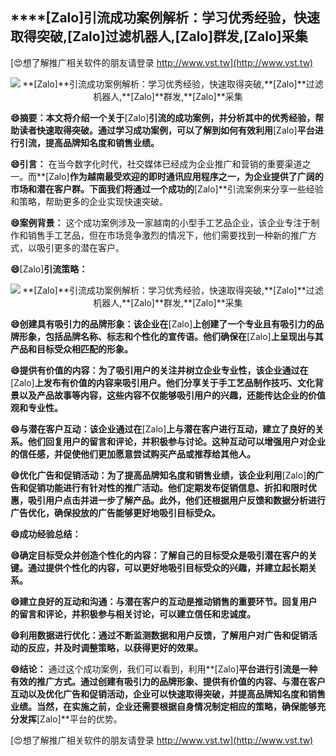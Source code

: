 ## ****[Zalo]**引流成功案例解析：学习优秀经验，快速取得突破,**[Zalo]**过滤机器人,**[Zalo]**群发,**[Zalo]**采集**

[😍想了解推广相关软件的朋友请登录 http://www.vst.tw](http://www.vst.tw)

 <center><img src="https://vst.tw/MP4/tuiguang/png/3.png" alt="**[Zalo]**引流成功案例解析：学习优秀经验，快速取得突破,**[Zalo]**过滤机器人,**[Zalo]**群发,**[Zalo]**采集"></center>

**😄摘要：本文将介绍一个关于**[Zalo]**引流的成功案例，并分析其中的优秀经验，帮助读者快速取得突破。通过学习成功案例，可以了解到如何有效利用**[Zalo]**平台进行引流，提高品牌知名度和销售业绩。**

**😄引言：**
在当今数字化时代，社交媒体已经成为企业推广和营销的重要渠道之一。而**[Zalo]**作为越南最受欢迎的即时通讯应用程序之一，为企业提供了广阔的市场和潜在客户群。下面我们将通过一个成功的**[Zalo]**引流案例来分享一些经验和策略，帮助更多的企业实现快速突破。

**😄案例背景：**
这个成功案例涉及一家越南的小型手工艺品企业，该企业专注于制作和销售手工艺品，但在市场竞争激烈的情况下，他们需要找到一种新的推广方式，以吸引更多的潜在客户。

**😄**[Zalo]**引流策略：**

 <center><img src="https://vst.tw/MP4/tuiguang/png/7.png" alt="**[Zalo]**引流成功案例解析：学习优秀经验，快速取得突破,**[Zalo]**过滤机器人,**[Zalo]**群发,**[Zalo]**采集"></center>

**😄创建具有吸引力的品牌形象：该企业在**[Zalo]**上创建了一个专业且有吸引力的品牌形象，包括品牌名称、标志和个性化的宣传语。他们确保在**[Zalo]**上呈现出与其产品和目标受众相匹配的形象。**

**😄提供有价值的内容：为了吸引用户的关注并树立企业专业性，该企业通过在**[Zalo]**上发布有价值的内容来吸引用户。他们分享关于手工艺品制作技巧、文化背景以及产品故事等内容，这些内容不仅能够吸引用户的兴趣，还能传达企业的价值观和专业性。**

**😄与潜在客户互动：该企业通过在**[Zalo]**上与潜在客户进行互动，建立了良好的关系。他们回复用户的留言和评论，并积极参与讨论。这种互动可以增强用户对企业的信任感，并促使他们更加愿意尝试购买产品或推荐给其他人。**

**😄优化广告和促销活动：为了提高品牌知名度和销售业绩，该企业利用**[Zalo]**的广告和促销功能进行有针对性的推广活动。他们定期发布促销信息、折扣和限时优惠，吸引用户点击并进一步了解产品。此外，他们还根据用户反馈和数据分析进行广告优化，确保投放的广告能够更好地吸引目标受众。**

**😄成功经验总结：**

**😄确定目标受众并创造个性化的内容：了解自己的目标受众是吸引潜在客户的关键。通过提供个性化的内容，可以更好地吸引目标受众的兴趣，并建立起长期关系。**

**😄建立良好的互动和沟通：与潜在客户的互动是推动销售的重要环节。回复用户的留言和评论，并积极参与相关讨论，可以建立信任和忠诚度。**

**😄利用数据进行优化：通过不断监测数据和用户反馈，了解用户对广告和促销活动的反应，并及时调整策略，以获得更好的效果。**

**😄结论：**
通过这个成功案例，我们可以看到，利用**[Zalo]**平台进行引流是一种有效的推广方式。通过创建有吸引力的品牌形象、提供有价值的内容、与潜在客户互动以及优化广告和促销活动，企业可以快速取得突破，并提高品牌知名度和销售业绩。当然，在实施之前，企业还需要根据自身情况制定相应的策略，确保能够充分发挥**[Zalo]**平台的优势。

[😍想了解推广相关软件的朋友请登录 http://www.vst.tw](http://www.vst.tw)



